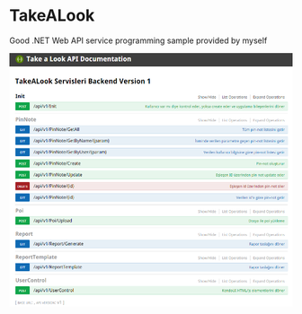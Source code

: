 # TakeALook
Good .NET Web API service programming sample provided by myself


![alt tag](https://raw.githubusercontent.com/yilmazuur/TakeALook/master/screenshot.PNG)
